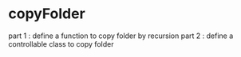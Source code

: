 # copyFolder
part 1 : define a function to copy folder by recursion 
part 2 : define a controllable class to copy folder 
